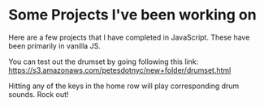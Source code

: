 # Some Projects I've been working on

Here are a few projects that I have completed in JavaScript. These have been primarily in vanilla JS. 

You can test out the drumset by going following this link:
https://s3.amazonaws.com/petesdotnyc/new+folder/drumset.html

Hitting any of the keys in the home row will play corresponding drum sounds.  Rock out!
